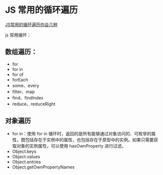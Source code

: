 # JS 常用的循环遍历

[JS常用的循环遍历你会几种](https://juejin.cn/post/6966390357005172773)

js 常用循环：

## 数组遍历：

- for
- for in
- for of
- forEach
- some、every
- filter、map
- find、findIndex
- reduce、reduceRight

## 对象遍历

- for in：使用 for in 循环时，返回的是所有能够通过对象访问的、可枚举的属性，既包括存在于实例中的属性，也包括存在于原型中的实例。如果只需要获取对象的实例属性，可以使用 hasOwnProperty 进行过滤。
- Object.keys
- Object.values
- Object.entries
- Object.getOwnPropertyNames




